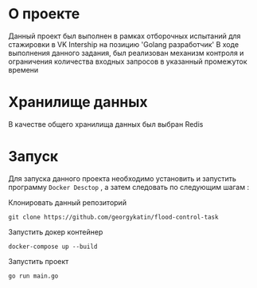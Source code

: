 


# О проекте
Данный проект был выполнен в рамках отборочных испытаний для стажировки в VK Intership на позицию 'Golang разработчик'
В ходе выполнения данного задания, был реализован механизм контроля и ограничения количества входных запросов в указанный промежуток времени

# Хранилище данных
В качестве общего хранилища данных был выбран Redis

# Запуск

Для запуска данного проекта необходимо установить и запустить программу `Docker Desctop` , а затем следовать по следующим шагам :

Клонировать данный репозиторий 

```git clone https://github.com/georgykatin/flood-control-task ```

Запустить докер контейнер

```docker-compose up --build ```

Запустить проект 

``` go run main.go ```
